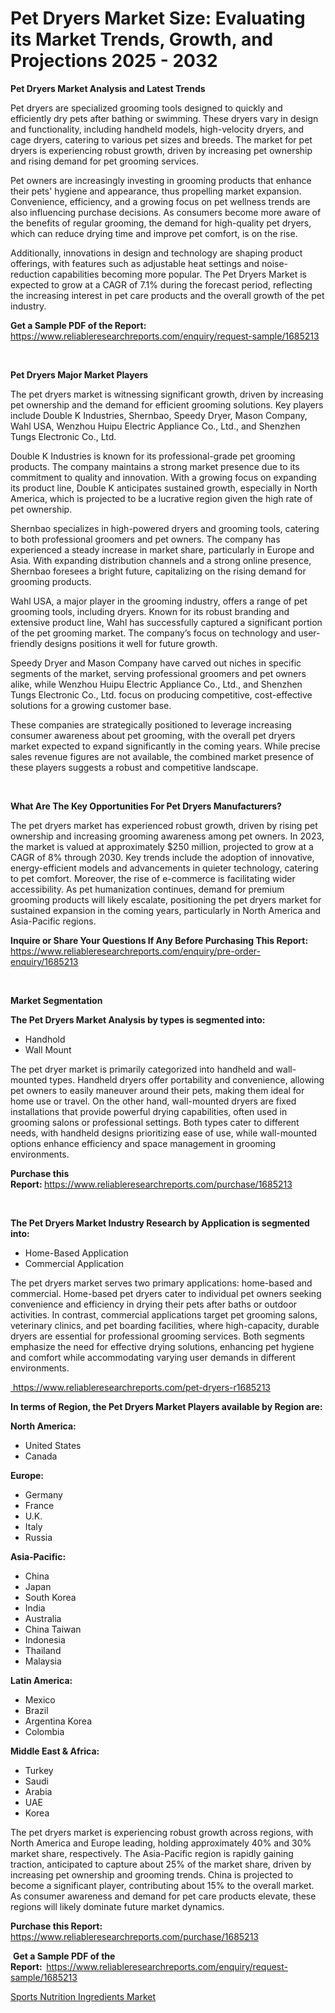 <p><h1>Pet Dryers Market Size: Evaluating its Market Trends, Growth, and Projections 2025 - 2032</h1></p><p><strong>Pet Dryers Market Analysis and Latest Trends</strong></p>
<p><p>Pet dryers are specialized grooming tools designed to quickly and efficiently dry pets after bathing or swimming. These dryers vary in design and functionality, including handheld models, high-velocity dryers, and cage dryers, catering to various pet sizes and breeds. The market for pet dryers is experiencing robust growth, driven by increasing pet ownership and rising demand for pet grooming services. </p><p>Pet owners are increasingly investing in grooming products that enhance their pets' hygiene and appearance, thus propelling market expansion. Convenience, efficiency, and a growing focus on pet wellness trends are also influencing purchase decisions. As consumers become more aware of the benefits of regular grooming, the demand for high-quality pet dryers, which can reduce drying time and improve pet comfort, is on the rise. </p><p>Additionally, innovations in design and technology are shaping product offerings, with features such as adjustable heat settings and noise-reduction capabilities becoming more popular. The Pet Dryers Market is expected to grow at a CAGR of 7.1% during the forecast period, reflecting the increasing interest in pet care products and the overall growth of the pet industry.</p></p>
<p><strong>Get a Sample PDF of the Report:&nbsp;</strong> <a href="https://www.reliableresearchreports.com/enquiry/request-sample/1685213?utm_campaign=3131&utm_medium=2&utm_source=Github&utm_content=ia&utm_term=05042025&utm_id=pet-dryers">https://www.reliableresearchreports.com/enquiry/request-sample/1685213</a></p>
<p>&nbsp;</p>
<p><strong>Pet Dryers Major Market Players</strong></p>
<p><p>The pet dryers market is witnessing significant growth, driven by increasing pet ownership and the demand for efficient grooming solutions. Key players include Double K Industries, Shernbao, Speedy Dryer, Mason Company, Wahl USA, Wenzhou Huipu Electric Appliance Co., Ltd., and Shenzhen Tungs Electronic Co., Ltd.</p><p>Double K Industries is known for its professional-grade pet grooming products. The company maintains a strong market presence due to its commitment to quality and innovation. With a growing focus on expanding its product line, Double K anticipates sustained growth, especially in North America, which is projected to be a lucrative region given the high rate of pet ownership.</p><p>Shernbao specializes in high-powered dryers and grooming tools, catering to both professional groomers and pet owners. The company has experienced a steady increase in market share, particularly in Europe and Asia. With expanding distribution channels and a strong online presence, Shernbao foresees a bright future, capitalizing on the rising demand for grooming products.</p><p>Wahl USA, a major player in the grooming industry, offers a range of pet grooming tools, including dryers. Known for its robust branding and extensive product line, Wahl has successfully captured a significant portion of the pet grooming market. The company’s focus on technology and user-friendly designs positions it well for future growth.</p><p>Speedy Dryer and Mason Company have carved out niches in specific segments of the market, serving professional groomers and pet owners alike, while Wenzhou Huipu Electric Appliance Co., Ltd., and Shenzhen Tungs Electronic Co., Ltd. focus on producing competitive, cost-effective solutions for a growing customer base.</p><p>These companies are strategically positioned to leverage increasing consumer awareness about pet grooming, with the overall pet dryers market expected to expand significantly in the coming years. While precise sales revenue figures are not available, the combined market presence of these players suggests a robust and competitive landscape.</p></p>
<p>&nbsp;</p>
<p><strong>What Are The Key Opportunities For Pet Dryers Manufacturers?</strong></p>
<p><p>The pet dryers market has experienced robust growth, driven by rising pet ownership and increasing grooming awareness among pet owners. In 2023, the market is valued at approximately $250 million, projected to grow at a CAGR of 8% through 2030. Key trends include the adoption of innovative, energy-efficient models and advancements in quieter technology, catering to pet comfort. Moreover, the rise of e-commerce is facilitating wider accessibility. As pet humanization continues, demand for premium grooming products will likely escalate, positioning the pet dryers market for sustained expansion in the coming years, particularly in North America and Asia-Pacific regions.</p></p>
<p><strong>Inquire or Share Your Questions If Any Before Purchasing This Report:</strong> <a href="https://www.reliableresearchreports.com/enquiry/pre-order-enquiry/1685213?utm_campaign=3131&utm_medium=2&utm_source=Github&utm_content=ia&utm_term=05042025&utm_id=pet-dryers">https://www.reliableresearchreports.com/enquiry/pre-order-enquiry/1685213</a></p>
<p>&nbsp;</p>
<p><strong>Market Segmentation</strong></p>
<p><strong>The Pet Dryers Market Analysis by types is segmented into:</strong></p>
<p><ul><li>Handhold</li><li>Wall Mount</li></ul></p>
<p><p>The pet dryer market is primarily categorized into handheld and wall-mounted types. Handheld dryers offer portability and convenience, allowing pet owners to easily maneuver around their pets, making them ideal for home use or travel. On the other hand, wall-mounted dryers are fixed installations that provide powerful drying capabilities, often used in grooming salons or professional settings. Both types cater to different needs, with handheld designs prioritizing ease of use, while wall-mounted options enhance efficiency and space management in grooming environments.</p></p>
<p><strong>Purchase this Report:&nbsp;</strong><a href="https://www.reliableresearchreports.com/purchase/1685213?utm_campaign=3131&utm_medium=2&utm_source=Github&utm_content=ia&utm_term=05042025&utm_id=pet-dryers">https://www.reliableresearchreports.com/purchase/1685213</a></p>
<p>&nbsp;</p>
<p><strong>The Pet Dryers Market Industry Research by Application is segmented into:</strong></p>
<p><ul><li>Home-Based Application</li><li>Commercial Application</li></ul></p>
<p><p>The pet dryers market serves two primary applications: home-based and commercial. Home-based pet dryers cater to individual pet owners seeking convenience and efficiency in drying their pets after baths or outdoor activities. In contrast, commercial applications target pet grooming salons, veterinary clinics, and pet boarding facilities, where high-capacity, durable dryers are essential for professional grooming services. Both segments emphasize the need for effective drying solutions, enhancing pet hygiene and comfort while accommodating varying user demands in different environments.</p></p>
<p><a href="https://www.reliableresearchreports.com/pet-dryers-r1685213?utm_campaign=3131&utm_medium=2&utm_source=Github&utm_content=ia&utm_term=05042025&utm_id=pet-dryers">&nbsp;https://www.reliableresearchreports.com/pet-dryers-r1685213</a></p>
<p><strong>In terms of Region, the Pet Dryers Market Players available by Region are:</strong></p>
<p>
    <p> <strong> North America: </strong>
        <ul>
            <li>United States</li>
            <li>Canada</li>
        </ul>
        </p> 
    <p> <strong> Europe: </strong>
        <ul>
            <li>Germany</li>
            <li>France</li>
            <li>U.K.</li>
            <li>Italy</li>
            <li>Russia</li>
        </ul>
        </p> 
    <p> <strong> Asia-Pacific: </strong>
        <ul>
            <li>China</li>
            <li>Japan</li>
            <li>South Korea</li>
            <li>India</li>
            <li>Australia</li>
            <li>China Taiwan</li>
            <li>Indonesia</li>
            <li>Thailand</li>
            <li>Malaysia</li>
        </ul>
        </p> 
    <p> <strong> Latin America: </strong>
        <ul>
            <li>Mexico</li>
            <li>Brazil</li>
            <li>Argentina Korea</li>
            <li>Colombia</li>
        </ul>
        </p> 
    <p> <strong> Middle East & Africa: </strong>
        <ul>
            <li>Turkey</li>
            <li>Saudi</li>
            <li>Arabia</li>
            <li>UAE</li>
            <li>Korea</li>
        </ul>
    </p>
    </p>
<p><p>The pet dryers market is experiencing robust growth across regions, with North America and Europe leading, holding approximately 40% and 30% market share, respectively. The Asia-Pacific region is rapidly gaining traction, anticipated to capture about 25% of the market share, driven by increasing pet ownership and grooming trends. China is projected to become a significant player, contributing about 15% to the overall market. As consumer awareness and demand for pet care products elevate, these regions will likely dominate future market dynamics.</p></p>
<p><strong>Purchase this Report: </strong><a href="https://www.reliableresearchreports.com/purchase/1685213?utm_campaign=3131&utm_medium=2&utm_source=Github&utm_content=ia&utm_term=05042025&utm_id=pet-dryers">https://www.reliableresearchreports.com/purchase/1685213</a></p>
<p>&nbsp;<strong>Get a Sample PDF of the Report:&nbsp;&nbsp;</strong><a href="https://www.reliableresearchreports.com/enquiry/request-sample/1685213?utm_campaign=3131&utm_medium=2&utm_source=Github&utm_content=ia&utm_term=05042025&utm_id=pet-dryers">https://www.reliableresearchreports.com/enquiry/request-sample/1685213</a></p>
<p><strong></strong></p>
<p><p><a href="https://github.com/lefiobakali/Market-Research-Report-List-1/blob/main/sports-nutrition-ingredients-market.md?utm_campaign=3131&utm_medium=2&utm_source=Github&utm_content=ia&utm_term=05042025&utm_id=pet-dryers">Sports Nutrition Ingredients Market</a></p></p>